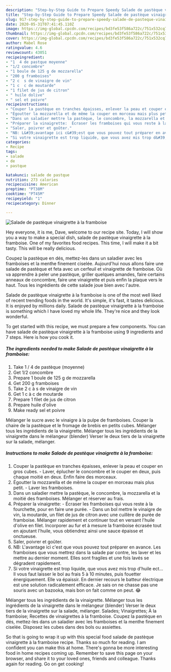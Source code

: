 ```yaml
---
description: "Step-by-Step Guide to Prepare Speedy Salade de pastèque vinaigrette à la framboise"
title: "Step-by-Step Guide to Prepare Speedy Salade de pastèque vinaigrette à la framboise"
slug: 917-step-by-step-guide-to-prepare-speedy-salade-de-pasteque-vinaigrette-a-la-framboise
date: 2020-05-31T07:41:45.110Z
image: https://img-global.cpcdn.com/recipes/bd3fe53f586a722c/751x532cq70/salade-de-pasteque-vinaigrette-a-la-framboise-photo-principale-de-la-recette.jpg
thumbnail: https://img-global.cpcdn.com/recipes/bd3fe53f586a722c/751x532cq70/salade-de-pasteque-vinaigrette-a-la-framboise-photo-principale-de-la-recette.jpg
cover: https://img-global.cpcdn.com/recipes/bd3fe53f586a722c/751x532cq70/salade-de-pasteque-vinaigrette-a-la-framboise-photo-principale-de-la-recette.jpg
author: Mabel Rose
ratingvalue: 4.6
reviewcount: 43051
recipeingredient:
- "1  4 de pastque moyenne"
- "1/2 concombre"
- "1 boule de 125 g de mozzarella"
- "200 g framboises"
- "2 c  s de vinaigre de vin"
- "1 c  c de moutarde"
- "1 filet de jus de citron"
- " huile dolive"
- " sel et poivre"
recipeinstructions:
- "Couper la pastèque en tranches épaisses, enlever la peau et couper en gros cubes. Laver, éplucher le concombre et le couper en deux, puis chaque moitié en deux. Enfin faire des morceaux."
- "Égoutter la mozzarella et de même la couper en morceau mais plus petit.  Laver les framboises."
- "Dans un saladier mettre la pastèque, le concombre, la mozzarella et la moitié des framboises. Mélanger et réserver au frais."
- "Préparer la vinaigrette:  Écraser les framboises qui vous reste à la fourchette, pour en faire une purée.  Dans un bol mettre le vinaigre de vin, la moutarde, un filet de jus de citron avec une cuillère de purée de framboise. Mélanger rapidement et continuer tout en versant l&#39;huile d&#39;olive en filet. Incorporer au fur et à mesure la framboise écrasée tout en ajoutant l&#39;huile, vous obtiendrez ainsi une sauce épaisse et onctueuse."
- "Saler, poivrer et goûter."
- "NB: L&#39;avantage ici c&#39;est que vous pouvez tout préparer en avance. Les framboises que vous mettrez dans la salade par contre, les laver et les mettre au dernier moment. Elles sont fragiles et une fois lavés se dégradent rapidement."
- "Si votre vinaigrette est trop liquide, que vous avez mis trop d&#39;huile ect... Il vous faut laisser le bol au frais 5 à 10 minutes, puis fouetter énergiquement. Elle va épaissir. En dernier recours le batteur électrique est une solution radicalement efficace. Je sais on ne chasse pas une souris avec un bazooka, mais bon on fait comme on peut. 😂"
categories:
- Recipe
tags:
- salade
- de
- pastque

katakunci: salade de pastque 
nutrition: 273 calories
recipecuisine: American
preptime: "PT38M"
cooktime: "PT45M"
recipeyield: "1"
recipecategory: Dinner

---
```



![Salade de pastèque vinaigrette à la framboise](https://img-global.cpcdn.com/recipes/bd3fe53f586a722c/751x532cq70/salade-de-pasteque-vinaigrette-a-la-framboise-photo-principale-de-la-recette.jpg)

Hey everyone, it is me, Dave, welcome to our recipe site. Today, I will show you a way to make a special dish, salade de pastèque vinaigrette à la framboise. One of my favorites food recipes. This time, I will make it a bit tasty. This will be really delicious.

Coupez la pastèque en dés, mettez-les dans un saladier avec les framboises et la menthe finement ciselée. Aujourd&#39;hui nous allons faire une salade de pastèque et feta avec un cerfeuil et vinaigrette de framboise. Où va apprendre à peler une pastèque, griller quelques amandes, faire certains anneaux de concombre, faire une vinaigrette et puis enfin la plaque vers le haut. Tous les ingrédients de cette salade joue bien avec l&#39;autre.

Salade de pastèque vinaigrette à la framboise is one of the most well liked of recent trending foods in the world. It's simple, it's fast, it tastes delicious. It is enjoyed by millions daily. Salade de pastèque vinaigrette à la framboise is something which I have loved my whole life. They're nice and they look wonderful.


To get started with this recipe, we must prepare a few components. You can have salade de pastèque vinaigrette à la framboise using 9 ingredients and 7 steps. Here is how you cook it.

<!--inarticleads1-->

##### The ingredients needed to make Salade de pastèque vinaigrette à la framboise:

1. Take 1 / 4 de pastèque (moyenne)
1. Get 1/2 concombre
1. Prepare 1 boule de 125 g de mozzarella
1. Get 200 g framboises
1. Take 2 c à s de vinaigre de vin
1. Get 1 c à c de moutarde
1. Prepare 1 filet de jus de citron
1. Prepare  huile d&#39;olive
1. Make ready  sel et poivre


Mélanger le sucre avec le vinaigre à la pulpe de framboises. Couper la chaire de la pastèque et le fromage de brebis en petits cubes. Mélanger tous les ingrédients de la vinaigrette. Mélanger tous les ingrédients de la vinaigrette dans le mélangeur (blender) Verser le deux tiers de la vinaigrette sur la salade, mélanger. 

<!--inarticleads2-->

##### Instructions to make Salade de pastèque vinaigrette à la framboise:

1. Couper la pastèque en tranches épaisses, enlever la peau et couper en gros cubes. - Laver, éplucher le concombre et le couper en deux, puis chaque moitié en deux. Enfin faire des morceaux.
1. Égoutter la mozzarella et de même la couper en morceau mais plus petit.  - Laver les framboises.
1. Dans un saladier mettre la pastèque, le concombre, la mozzarella et la moitié des framboises. Mélanger et réserver au frais.
1. Préparer la vinaigrette:  - Écraser les framboises qui vous reste à la fourchette, pour en faire une purée.  - Dans un bol mettre le vinaigre de vin, la moutarde, un filet de jus de citron avec une cuillère de purée de framboise. Mélanger rapidement et continuer tout en versant l&#39;huile d&#39;olive en filet. Incorporer au fur et à mesure la framboise écrasée tout en ajoutant l&#39;huile, vous obtiendrez ainsi une sauce épaisse et onctueuse.
1. Saler, poivrer et goûter.
1. NB: L&#39;avantage ici c&#39;est que vous pouvez tout préparer en avance. Les framboises que vous mettrez dans la salade par contre, les laver et les mettre au dernier moment. Elles sont fragiles et une fois lavés se dégradent rapidement.
1. Si votre vinaigrette est trop liquide, que vous avez mis trop d&#39;huile ect... Il vous faut laisser le bol au frais 5 à 10 minutes, puis fouetter énergiquement. Elle va épaissir. En dernier recours le batteur électrique est une solution radicalement efficace. Je sais on ne chasse pas une souris avec un bazooka, mais bon on fait comme on peut. 😂


Mélanger tous les ingrédients de la vinaigrette. Mélanger tous les ingrédients de la vinaigrette dans le mélangeur (blender) Verser le deux tiers de la vinaigrette sur la salade, mélanger. Salades; Vinaigrettes; À la framboise; Recettes de vinaigrettes à la framboise. Coupez la pastèque en dés, mettez-les dans un saladier avec les framboises et la menthe finement ciselée. Disposez les cubes dans des bols ou assiettes. 

So that is going to wrap it up with this special food salade de pastèque vinaigrette à la framboise recipe. Thanks so much for reading. I am confident you can make this at home. There's gonna be more interesting food in home recipes coming up. Remember to save this page on your browser, and share it to your loved ones, friends and colleague. Thanks again for reading. Go on get cooking!
